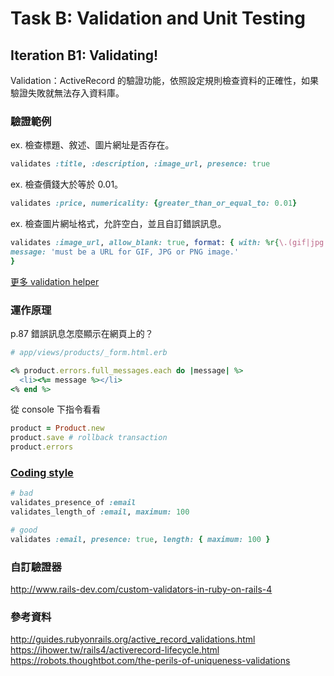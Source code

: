# Task B: Validation and Unit Testing

## Iteration B1: Validating!

Validation：ActiveRecord 的驗證功能，依照設定規則檢查資料的正確性，如果驗證失敗就無法存入資料庫。

### 驗證範例

ex. 檢查標題、敘述、圖片網址是否存在。

```ruby
validates :title, :description, :image_url, presence: true
```

ex. 檢查價錢大於等於 0.01。

```ruby
validates :price, numericality: {greater_than_or_equal_to: 0.01}
```

ex. 檢查圖片網址格式，允許空白，並且自訂錯誤訊息。

```ruby
validates :image_url, allow_blank: true, format: { with: %r{\.(gif|jpg|png)\Z}i,
message: 'must be a URL for GIF, JPG or PNG image.'
}
```

[更多 validation helper](http://guides.rubyonrails.org/active_record_validations.html#validation-helpers)

### 運作原理

p.87 錯誤訊息怎麼顯示在網頁上的？

```ruby
# app/views/products/_form.html.erb

<% product.errors.full_messages.each do |message| %>
  <li><%= message %></li>
<% end %>
```

從 console 下指令看看

```ruby
product = Product.new
product.save # rollback transaction
product.errors
```

### [Coding style](https://github.com/bbatsov/rails-style-guide#activerecord)

```ruby
# bad
validates_presence_of :email
validates_length_of :email, maximum: 100

# good
validates :email, presence: true, length: { maximum: 100 }
```

### 自訂驗證器

http://www.rails-dev.com/custom-validators-in-ruby-on-rails-4

### 參考資料

http://guides.rubyonrails.org/active_record_validations.html
https://ihower.tw/rails4/activerecord-lifecycle.html
https://robots.thoughtbot.com/the-perils-of-uniqueness-validations

